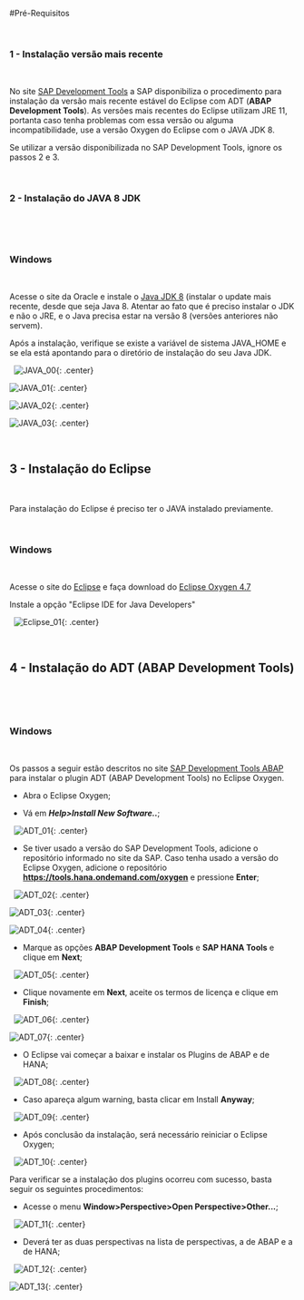 #Pré-Requisitos

&nbsp;
### 1 - Instalação versão mais recente
&nbsp;

No site [SAP Development Tools](https://tools.hana.ondemand.com/#abap) a SAP disponibiliza o procedimento para instalação da versão mais recente estável do Eclipse com ADT (**ABAP Development Tools**). As versões mais recentes do Eclipse utilizam JRE 11, portanta caso tenha problemas com essa versão ou alguma incompatibilidade, use a versão Oxygen do Eclipse com o JAVA JDK 8.

Se utilizar a versão disponibilizada no SAP Development Tools, ignore os passos 2 e 3.

&nbsp;
### 2 - Instalação do JAVA 8 JDK
&nbsp;

&nbsp;
### Windows
&nbsp;

Acesse o site da Oracle e instale o [Java JDK 8](https://www.oracle.com/br/java/technologies/javase/javase-jdk8-downloads.html) (instalar o update mais recente, desde que seja Java 8. Atentar ao fato que é preciso instalar o JDK e não o JRE, e o Java precisa estar na versão 8 (versões anteriores não servem).

Após a instalação, verifique se existe a variável de sistema JAVA_HOME e se ela está apontando para o diretório de instalação do seu Java JDK.

&nbsp;
![JAVA_00](img/JAVA/JAVA_00.jpg){: .center}

![JAVA_01](img/JAVA/JAVA_01.png){: .center}

![JAVA_02](img/JAVA/JAVA_02.png){: .center}

![JAVA_03](img/JAVA/JAVA_03.png){: .center}
&nbsp;

&nbsp;
## 3 - Instalação do Eclipse
&nbsp;

Para instalação do Eclipse é preciso ter o JAVA instalado previamente.

&nbsp;
### Windows
&nbsp;

Acesse o site do [Eclipse](http://www.eclipse.org/oxygen/) e faça download do [Eclipse Oxygen 4.7](https://www.eclipse.org/downloads/download.php?file=/oomph/epp/oxygen/R2/eclipse-inst-win64.exe)

Instale a opção "Eclipse IDE for Java Developers"

&nbsp;
![Eclipse_01](img/Eclipse/EclipseInstall_01.png){: .center}
&nbsp;

&nbsp;
## 4 - Instalação do ADT (ABAP Development Tools)
&nbsp;

&nbsp;
### Windows
&nbsp;

Os passos a seguir estão descritos no site [SAP Development Tools ABAP](https://tools.hana.ondemand.com/#abap) para instalar o plugin ADT (ABAP Development Tools) no Eclipse Oxygen.

* Abra o Eclipse Oxygen; 

* Vá em _**Help>Install New Software..**_;

&nbsp;
![ADT_01](img/ADT/ADT_01.jpg){: .center}
&nbsp;

* Se tiver usado a versão do SAP Development Tools, adicione o repositório informado no site da SAP. Caso tenha usado a versão do Eclipse Oxygen, adicione o repositório **https://tools.hana.ondemand.com/oxygen** e pressione **Enter**;

&nbsp;
![ADT_02](img/ADT/ADT_02.jpg){: .center}

![ADT_03](img/ADT/ADT_03.jpg){: .center}

![ADT_04](img/ADT/ADT_04.jpg){: .center}
&nbsp;

* Marque as opções **ABAP Development Tools** e **SAP HANA Tools** e clique em **Next**;

&nbsp;
![ADT_05](img/ADT/ADT_05.jpg){: .center}
&nbsp;

* Clique novamente em **Next**, aceite os termos de licença e clique em **Finish**;

&nbsp;
![ADT_06](img/ADT/ADT_06.jpg){: .center}

![ADT_07](img/ADT/ADT_07.jpg){: .center}
&nbsp;

* O Eclipse vai começar a baixar e instalar os Plugins de ABAP e de HANA; 

&nbsp;
![ADT_08](img/ADT/ADT_08.jpg){: .center}
&nbsp;

* Caso apareça algum warning, basta clicar em Install **Anyway**;

&nbsp;
![ADT_09](img/ADT/ADT_09.jpg){: .center}
&nbsp;

* Após conclusão da instalação, será necessário reiniciar o Eclipse Oxygen;

&nbsp;
![ADT_10](img/ADT/ADT_10.jpg){: .center}
&nbsp;

Para verificar se a instalação dos plugins ocorreu com sucesso, basta seguir os seguintes procedimentos:  

* Acesse o menu **Window>Perspective>Open Perspective>Other...**;

&nbsp;
![ADT_11](img/ADT/ADT_11.jpg){: .center}
&nbsp;

* Deverá ter as duas perspectivas na lista de perspectivas, a de ABAP e a de HANA; 

&nbsp;
![ADT_12](img/ADT/ADT_12.jpg){: .center}

![ADT_13](img/ADT/ADT_13.jpg){: .center}
&nbsp;